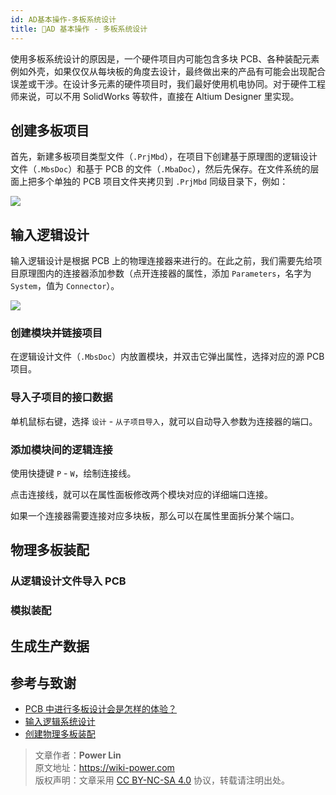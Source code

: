```yaml
---
id: AD基本操作-多板系统设计
title: 🚧AD 基本操作 - 多板系统设计
---
```


使用多板系统设计的原因是，一个硬件项目内可能包含多块 PCB、各种装配元素例如外壳，如果仅仅从每块板的角度去设计，最终做出来的产品有可能会出现配合误差或干涉。在设计多元素的硬件项目时，我们最好使用机电协同。对于硬件工程师来说，可以不用 SolidWorks 等软件，直接在 Altium Designer 里实现。

## 创建多板项目

首先，新建多板项目类型文件（`.PrjMbd`），在项目下创建基于原理图的逻辑设计文件（`.MbsDoc`）和基于 PCB 的文件（`.MbaDoc`），然后先保存。在文件系统的层面上把多个单独的 PCB 项目文件夹拷贝到 `.PrjMbd` 同级目录下，例如：

![](https://wiki-media-1253965369.cos.ap-guangzhou.myqcloud.com/img/20220106152537.png)

## 输入逻辑设计

输入逻辑设计是根据 PCB 上的物理连接器来进行的。在此之前，我们需要先给项目原理图内的连接器添加参数（点开连接器的属性，添加 `Parameters`，名字为 `System`，值为 `Connector`）。

![](https://wiki-media-1253965369.cos.ap-guangzhou.myqcloud.com/img/20220106163315.png)

### 创建模块并链接项目

在逻辑设计文件（`.MbsDoc`）内放置模块，并双击它弹出属性，选择对应的源 PCB 项目。

### 导入子项目的接口数据

单机鼠标右键，选择 `设计` - `从子项目导入`，就可以自动导入参数为连接器的端口。

### 添加模块间的逻辑连接

使用快捷键 `P` - `W`，绘制连接线。

点击连接线，就可以在属性面板修改两个模块对应的详细端口连接。

如果一个连接器需要连接对应多块板，那么可以在属性里面拆分某个端口。

## 物理多板装配

### 从逻辑设计文件导入 PCB

### 模拟装配

## 生成生产数据

## 参考与致谢

- [PCB 中进行多板设计会是怎样的体验？](https://www.altium.com.cn/blog/pcb%E4%B8%AD%E8%BF%9B%E8%A1%8C%E5%A4%9A%E6%9D%BF%E8%AE%BE%E8%AE%A1%E4%BC%9A%E6%98%AF%E6%80%8E%E6%A0%B7%E7%9A%84%E4%BD%93%E9%AA%8C%EF%BC%9F)
- [输入逻辑系统设计](https://www.altium.com/cn/documentation/altium-designer/capturing-the-logical-system-design-ad)
- [创建物理多板装配](https://www.altium.com/cn/documentation/altium-designer/creating-the-physical-multi-board-assembly-ad)

> 文章作者：**Power Lin**  
> 原文地址：<https://wiki-power.com>  
> 版权声明：文章采用 [CC BY-NC-SA 4.0](https://creativecommons.org/licenses/by/4.0/deed.zh) 协议，转载请注明出处。

